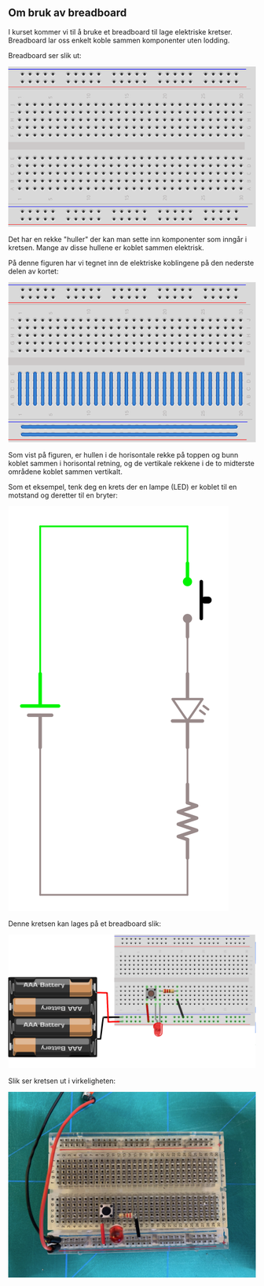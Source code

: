 
## Om bruk av breadboard

I kurset kommer vi til å bruke et breadboard til lage elektriske kretser. Breadboard lar oss
enkelt koble sammen komponenter uten lodding.

Breadboard ser slik ut:

![](./breadboard_cocontent.png)

Det har en rekke "huller" der kan man sette inn komponenter som inngår i kretsen. Mange av disse
hullene er koblet sammen elektrisk.

På denne figuren har vi tegnet inn de elektriske koblingene på den nederste delen av kortet:

![](./breadboard_bb.png)

Som vist på figuren, er hullen i de horisontale rekke på toppen og bunn koblet sammen i horisontal retning,
og de vertikale rekkene i de to midterste områdene koblet sammen vertikalt.

Som et eksempel, tenk deg en krets der en lampe (LED) er koblet til en motstand og deretter til en bryter:

![](./bryterogled_krets.png)

Denne kretsen kan lages på et breadboard slik:

![](./bryterogled.png)

Slik ser kretsen ut i virkeligheten:

![](./bryterogled_bilde.jpg)

